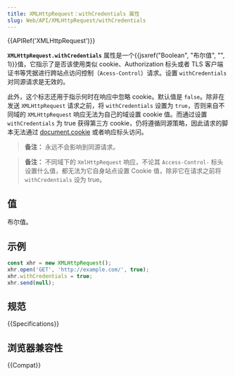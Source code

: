```yaml
---
title: XMLHttpRequest：withCredentials 属性
slug: Web/API/XMLHttpRequest/withCredentials
---
```


{{APIRef('XMLHttpRequest')}}

**`XMLHttpRequest.withCredentials`** 属性是一个{{jsxref("Boolean", "布尔值", "", 1)}}值，它指示了是否该使用类似 cookie、Authorization 标头或者 TLS 客户端证书等凭据进行跨站点访问控制（`Acess-Control`）请求。设置 `withCredentials` 对同源请求是无效的。

此外，这个标志还用于指示何时在响应中忽略 cookie。默认值是 `false`。除非在发送 `XMLHttpRequest` 请求之前，将 `withCredentials` 设置为 `true`，否则来自不同域的 `XMLHttpRequest` 响应无法为自己的域设置 cookie 值。而通过设置 `withCredentials` 为 true 获得第三方 cookie，仍将遵循同源策略，因此请求的脚本无法通过 [document.cookie](/zh-CN/docs/Web/API/Document/cookie) 或者响应标头访问。

> **备注：** 永远不会影响到同源请求。

> **备注：** 不同域下的 `XmlHttpRequest` 响应，不论其 `Access-Control-` 标头设置什么值，都无法为它自身站点设置 Cookie 值，除非它在请求之前将 `withCredentials` 设为 true。

## 值

布尔值。

## 示例

```js
const xhr = new XMLHttpRequest();
xhr.open('GET', 'http://example.com/', true);
xhr.withCredentials = true;
xhr.send(null);
```

## 规范

{{Specifications}}

## 浏览器兼容性

{{Compat}}
